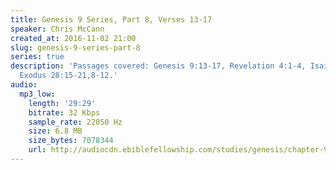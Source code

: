 ```yaml
---
title: Genesis 9 Series, Part 8, Verses 13-17
speaker: Chris McCann
created_at: 2016-11-02 21:00
slug: genesis-9-series-part-8
series: true
description: 'Passages covered: Genesis 9:13-17, Revelation 4:1-4, Isaiah 54:7-10,
  Exodus 28:15-21,8-12.'
audio:
  mp3_low:
    length: '29:29'
    bitrate: 32 Kbps
    sample_rate: 22050 Hz
    size: 6.8 MB
    size_bytes: 7078344
    url: http://audiocdn.ebiblefellowship.com/studies/genesis/chapter-9/2016.11.02_McCann_-_Genesis_9_Series_Part_8.mp3
---
```

